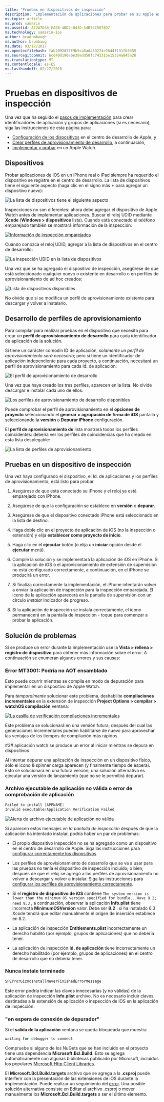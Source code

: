 ```yaml
---
title: "Pruebas en dispositivos de inspección"
description: "Implementación de aplicaciones para probar en su Apple Watch"
ms.topic: article
ms.prod: xamarin
ms.assetid: A72A7D38-FAE8-4DD2-843D-54B74C5078D7
ms.technology: xamarin-ios
author: bradumbaugh
ms.author: brumbaug
ms.date: 03/17/2017
ms.openlocfilehash: fab2092837f9b9ca8ada53274c9644f131fb5659
ms.sourcegitcommit: 6cd40d190abe38edd50fc74331be15324a845a28
ms.translationtype: MT
ms.contentlocale: es-ES
ms.lasthandoff: 02/27/2018
---
```

# <a name="testing-on-watch-devices"></a>Pruebas en dispositivos de inspección

Una vez que ha seguido el [pasos de implementación](~/ios/watchos/deploy-test/index.md) para crear identificadores de aplicación y grupos de aplicaciones (si es necesario), siga las instrucciones de esta página para:

- [Configuración de los dispositivos](#devices) en el centro de desarrollo de Apple, y
- [Crear perfiles de aprovisionamiento de desarrollo](#profiles), a continuación,
- [Implementar y probar](#testing) en un Apple Watch.

<a name="devices" />

## <a name="devices"></a>Dispositivos

Probar aplicaciones de iOS en un iPhone real o iPad siempre ha requerido el dispositivo se registre en el centro de desarrollo. La lista de dispositivos tiene el siguiente aspecto (haga clic en el signo más  **+**  para agregar un dispositivo nuevo):

![](device-images/devices-sml.png "La lista de dispositivos tiene el siguiente aspecto")

Inspecciones no son diferentes: ahora debe agregar el dispositivo de Apple Watch antes de implementar aplicaciones. Buscar el reloj UDID mediante **Xcode** (**Windows > dispositivos** lista). Cuando está conectado el teléfono emparejado también se mostrará información de la inspección:

[ ![](device-images/xcode-devices-sml.png "Información de inspección emparejados")](device-images/xcode-devices.png)

Cuando conozca el reloj UDID, agregar a la lista de dispositivos en el centro de desarrollo:

![](device-images/devices-watch-sml.png "La inspección UDID en la lista de dispositivos")

Una vez que se ha agregado el dispositivo de inspección, asegúrese de que está seleccionado cualquier nuevo o existente en desarrollo o en perfiles de aprovisionamiento de ad hoc creados:

![](device-images/devices-provisioning.png "Lista de dispositivos disponibles")

No olvide que si se modifica un perfil de aprovisionamiento existente para descargar y volver a instalarlo.

<a name="profiles" />

## <a name="development-provisioning-profiles"></a>Desarrollo de perfiles de aprovisionamiento

Para compilar para realizar pruebas en el dispositivo que necesita para crear un **perfil de aprovisionamiento de desarrollo** para cada identificador de aplicación de la solución.

Si tiene un carácter comodín ID de aplicación, *solamente un perfil de aprovisionamiento será necesario*; pero si tiene un identificador de aplicación independiente para cada proyecto, a continuación, necesitará un perfil de aprovisionamiento para cada Id. de aplicación:

![](device-images/provisioningprofile-development.png "El perfil de aprovisionamiento de desarrollo")

Una vez que haya creado los tres perfiles, aparecen en la lista. No olvide descargar e instalar cada uno de ellos:

![](device-images/provisioningprofiles.png "Los perfiles de aprovisionamiento de desarrollo disponibles")

Puede comprobar el perfil de aprovisionamiento en el **opciones de proyecto** seleccionando el **generar > agrupación de firma de iOS** pantalla y seleccionando la **versión** o **Depurar iPhone** configuración.

El **perfil de aprovisionamiento de** lista mostrará todos los perfiles coincidentes: debería ver los perfiles de coincidencias que ha creado en esta lista desplegable:

![](device-images/options-selectprofile.png "La lista de perfiles de aprovisionamiento")


<a name="testing" />

## <a name="testing-on-a-watch-device"></a>Pruebas en un dispositivo de inspección

Una vez haya configurado el dispositivo, el Id. de aplicaciones y los perfiles de aprovisionamiento, está listo para probar.

1. Asegúrese de que está conectado su iPhone y el reloj ya está emparejado con iPhone.

2. Asegúrese de que la configuración se establece en **versión** o **depurar**.

3. Asegúrese de que el dispositivo conectado iPhone está seleccionado en la lista de destino.

4. Haga doble clic en el proyecto de aplicación de iOS (no la inspección o extensión) y elija **establecer como proyecto de inicio**.

5. Haga clic en el **ejecutar** botón (o elija un **iniciar** opción desde el **ejecutar** menú).

6. Compile la solución y se implementará la aplicación de iOS en iPhone.
  Si la aplicación de iOS o el aprovisionamiento de extensión de supervisión no está configurado correctamente, a continuación, en el iPhone se producirá un error.

7. Si finaliza correctamente la implementación, el iPhone intentarán volver a enviar la aplicación de inspección para la inspección emparejada. El icono de la aplicación aparecerá en la pantalla de supervisión con un círculo *instalar* indicador de progreso.

8. Si la aplicación de inspección se instala correctamente, el icono permanecerá en la pantalla de inspección - toque para comenzar a probar la aplicación.


## <a name="troubleshooting"></a>Solución de problemas

Si se produce un error durante la implementación use la **Vista > rellena > registro de dispositivo** para obtener más información sobre el error. A continuación se enumeran algunos errores y sus causas:

### <a name="error-mt3001-could-not-aot-the-assembly"></a>Error MT3001: Podría no AOT ensamblado

Esto puede ocurrir mientras se compila en modo de depuración para implementar en un dispositivo de Apple Watch.

Para *temporalmente* solucionar este problema, deshabilite **compilaciones incrementales** en la extensión de inspección **Project Options > compilar > watchOS compilación** ventana:

[ ![](device-images/disable-incremental-sml.png "La casilla de verificación compilaciones incrementales")](device-images/disable-incremental.png)

Este problema se solucionará en una versión futura, después del cual las generaciones incrementales pueden habilitarse de nuevo para aprovechar las ventajas de los tiempos de compilación más rápidos.


#<a name="3-watch-app-fails-to-start-while-debugging-on-device"></a>3# aplicación watch se produce un error al iniciar mientras se depura en dispositivos

Al intentar depurar una aplicación de inspección en un dispositivo físico, sólo el icono & spinner carga aparecen (y finalmente tiempo de espera). Esto se solucionará en una futura versión; una solución alternativa es ejecutar una versión de lanzamiento (que no se le permitirá depurar).


### <a name="invalid-application-executable-or-application-verification-failed"></a>Archivo ejecutable de aplicación no válida o error de comprobación de aplicación

```csharp
Failed to install [APPNAME]
Invalid executable/Application Verification Failed
```

![](device-images/invalid-application-executable.png "Alerta de archivo ejecutable de aplicación no válida")

Si aparecen estos mensajes *en la pantalla de inspección* después de que la aplicación ha intentado instalar, podría haber un par de problemas:

- El propio dispositivo inspección no se ha agregado como un dispositivo en el centro de desarrollo de Apple. Siga las instrucciones para [configurar correctamente los dispositivos](#devices).

- Los perfiles de aprovisionamiento de desarrollo que se va a usar para las pruebas no tenía el dispositivo de inspección incluido; o bien, después de que el reloj se agregó a los perfiles de aprovisionamiento no volver a descargar y volver a instalar. Siga las instrucciones para [configurar los perfiles de aprovisionamiento correctamente](#profiles).

- Si el **registro de dispositivo de iOS** contiene `The system version is lower than the minimum OS version specified for bundle...Have 8.2; need 8.3` , a continuación, observar la aplicación **Info.plist** tiene incorrecta **MinimumOSVersion** valor.
  Debe ser **8.2** : si ha instalado 6.3 Xcode tendrá que editar manualmente el origen de inserción establece en 8.2.

- La aplicación de inspección **Entitlements.plist** incorrectamente un derecho habilitó (por ejemplo, grupos de aplicaciones) que no debería tener.

- La aplicación de inspección **Id. de aplicación** tiene incorrectamente un derecho habilitado (por ejemplo, grupos de aplicaciones) en el centro de desarrollo que no debería tener.



### <a name="install-never-finished"></a>Nunca instale terminado

```csharp
SPErrorGizmoInstallNeverFinishedErrorMessage
```

Este error podría indicar las claves innecesarias (y no válidas) de la aplicación de inspección **Info.plist** archivo. No es necesario incluir claves destinadas a la extensión de aplicación o inspección de iOS en la aplicación de inspección.

<!--eg. NSLocationAlwaysUsageDescription -->


### <a name="waiting-for-debugger-to-connect"></a>"en espera de conexión de depurador"

Si el **salida de la aplicación** ventana se queda bloqueada que muestra

```csharp
waiting for debugger to connect
```

Compruebe si alguno de los NuGets que se han incluido en el proyecto tiene una dependencia **Microsoft.Bcl.Build**. Esto se agrega automáticamente con algunas bibliotecas publicado por Microsoft, incluidos los populares [Microsoft Http Client Libraries](http://www.nuget.org/packages/Microsoft.Net.Http/).

El **Microsoft.Bcl.Build.targets** archivo que se agrega a la **.csproj** puede interferir con la presentación de las extensiones de iOS durante la implementación. Puede realizar un seguimiento del [error](https://bugzilla.xamarin.com/show_bug.cgi?id=29912).
Una posible solución alternativa consiste en Editar el archivo .csproj o mover manualmente los **Microsoft.Bcl.Build.targets** a ser el último elemento.

